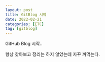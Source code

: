 ```yaml
---
layout: post
title: GitBlog 시작
date: 2022-02-21
categories: [ETC]
tag: [gitblog]
---
```


GitHub Blog 시작..

항상 찾아보고 정리는 하지 않았는데
자꾸 까먹는다.